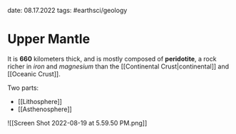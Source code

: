 date: 08.17.2022
tags: #earthsci/geology 
# Upper Mantle
It is **660** kilometers thick, and is mostly composed of **peridotite**, a rock richer in *iron* and *magnesium* than the [[Continental Crust|continental]] and [[Oceanic Crust]].

Two parts:
- [[Lithosphere]]
- [[Asthenosphere]]

![[Screen Shot 2022-08-19 at 5.59.50 PM.png]]